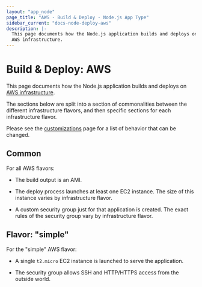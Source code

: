 ```yaml
---
layout: "app_node"
page_title: "AWS - Build & Deploy - Node.js App Type"
sidebar_current: "docs-node-deploy-aws"
description: |-
  This page documents how the Node.js application builds and deploys on
  AWS infrastructure.
---
```


# Build & Deploy: AWS

This page documents how the Node.js application builds and deploys on
[AWS infrastructure](/docs/infra/aws).

The sections below are split into a section of commonalities between
the different infrastructure flavors, and then specific sections for
each infrastructure flavor.

Please see the [customizations](/docs/apps/node/customization.html)
page for a list of behavior that can be changed.

## Common

For all AWS flavors:

  * The build output is an AMI.

  * The deploy process launches at least one EC2 instance. The size
    of this instance varies by infrastructure flavor.

  * A custom security group just for that application is created. The
    exact rules of the security group vary by infrastructure flavor.

## Flavor: "simple"

For the "simple" AWS flavor:

  * A single `t2.micro` EC2 instance is launched to serve the application.

  * The security group allows SSH and HTTP/HTTPS access from the outside world.
